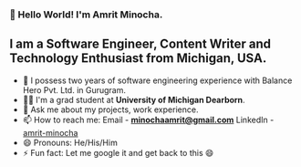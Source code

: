 ### 👋 Hello World! I'm Amrit Minocha.
## I am a Software Engineer, Content Writer and Technology Enthusiast from Michigan, USA.
- 🔭 I possess two years of software engineering experience with Balance Hero Pvt. Ltd. in Gurugram. 
- 👨‍🎓 I'm a grad student at **University of Michigan Dearborn**. 
- 💬 Ask me about my projects, work experience.  
- 📫 How to reach me: Email - **minochaamrit@gmail.com** LinkedIn - [amrit-minocha](https://www.linkedin.com/in/amrit-minocha/) 
- 😄 Pronouns: He/His/Him
- ⚡ Fun fact: Let me google it and get back to this 😄


